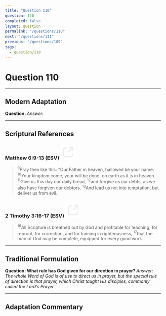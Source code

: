 ```yaml
---
title: "Question 110"
question: 110
completed: false
layout: question
permalink: "/questions/110"
next: "/questions/111"
previous: "/questions/109"
tags:
  - question/110
---
```

# Question 110
---
## Modern Adaptation
<strong>
    Question:
</strong>

<em>
    Answer:
</em>

---
## Scriptural References
### Matthew 6:9-13 (ESV) <a href="https://biblegateway.com/passage/?search=Matthew+6%3A9-13&version=ESV"><img src="/assets/svg/link.svg"/></a>
> <sup>9</sup>Pray then like this: “Our Father in heaven, hallowed be your name.
> <sup>10</sup>Your kingdom come, your will be done, on earth as it is in heaven.
> <sup>11</sup>Give us this day our daily bread,
> <sup>12</sup>and forgive us our debts, as we also have forgiven our debtors.
> <sup>13</sup>And lead us not into temptation, but deliver us from evil.

### 2 Timothy 3:16-17 (ESV) <a href="https://biblegateway.com/passage/?search=2+Timothy+3%3A16-17&version=ESV"><img src="/assets/svg/link.svg"/></a>
> <sup>16</sup>All Scripture is breathed out by God and profitable for teaching, for reproof, for correction, and for training in righteousness,
> <sup>17</sup>that the man of God may be complete, equipped for every good work.

---
## Traditional Formulation
<strong>
    Question: What rule has God given for our direction in prayer?
</strong>

<em>
    Answer: The whole Word of God is of use to direct us in prayer, but the special rule of direction is that prayer, which Christ taught His disciples, commonly called the Lord's Prayer.
</em>

---
## Adaptation Commentary
